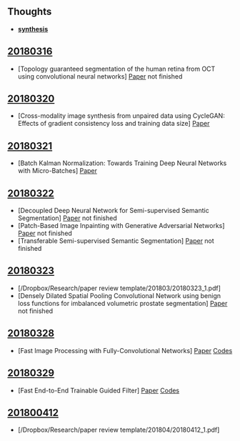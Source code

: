 
## Thoughts
* **[synthesis](thoughts/synthesis)**

## [20180316](201803/20180316)

* [Topology guaranteed segmentation of the human retina from OCT using convolutional neural networks] [Paper](https://arxiv.org/abs/1803.05120) not finished

## [20180320](201803/20180320)

* [Cross-modality image synthesis from unpaired data using CycleGAN: Effects of gradient consistency loss and training data size] [Paper](https://arxiv.org/abs/1803.06629)

## [20180321](201803/20180321)

* [Batch Kalman Normalization: Towards Training Deep Neural Networks with Micro-Batches] [Paper](https://arxiv.org/abs/1802.03133)


## [20180322](201803/20180322)

* [Decoupled Deep Neural Network for Semi-supervised Semantic Segmentation] [Paper](https://arxiv.org/abs/1506.04924) not finished
* [Patch-Based Image Inpainting with Generative Adversarial Networks] [Paper](https://arxiv.org/abs/1803.07422) not finished
* [Transferable Semi-supervised Semantic Segmentation] [Paper](https://arxiv.org/abs/1711.06828) not finished

## [20180323](201803/20180323)

* [/Dropbox/Research/paper review template/201803/20180323_1.pdf]
* [Densely Dilated Spatial Pooling Convolutional Network using benign loss functions for imbalanced volumetric prostate segmentation] [Paper](https://arxiv.org/abs/1801.10517) not finished

## [20180328](201803/20180328)

* [Fast Image Processing with Fully-Convolutional Networks] [Paper](https://arxiv.org/abs/1709.00643) [Codes](https://github.com/CQFIO/FastImageProcessing)

## [20180329](201803/20180329)

* [Fast End-to-End Trainable Guided Filter] [Paper](https://arxiv.org/abs/1803.05619) [Codes](https://github.com/wuhuikai/DeepGuidedFilter)

## [201800412](201804/20180412)

* [/Dropbox/Research/paper review template/201804/20180412_1.pdf]
